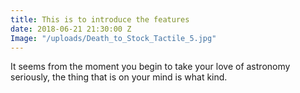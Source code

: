 ```yaml
---
title: This is to introduce the features
date: 2018-06-21 21:30:00 Z
Image: "/uploads/Death_to_Stock_Tactile_5.jpg"
---
```


It seems from the moment you begin to take your love of astronomy seriously, the thing that is on your mind is what kind.